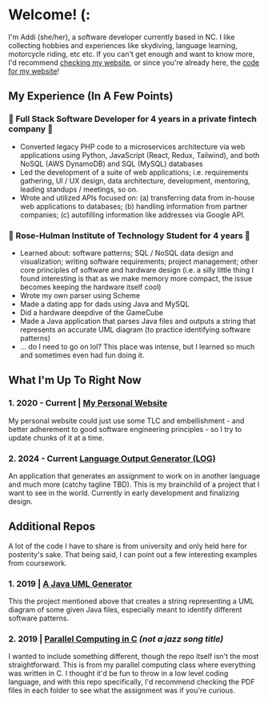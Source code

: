# Welcome! (:

I'm Addi (she/her), a software developer currently based in NC. I like collecting hobbies and experiences like skydiving, language learning, motorcycle riding, etc etc. If you can't get enough and want to know more, I'd recommend [checking my website](http://thecalmplexcoder.com), or since you're already here, the [code for my website](https://github.com/penryoa/Website)!


## My Experience (In A Few Points)
### 🌸 Full Stack Software Developer for 4 years in a private fintech company 🌸
- Converted legacy PHP code to a microservices architecture via web applications using Python, JavaScript (React, Redux, Tailwind), and both NoSQL (AWS DynamoDB) and SQL (MySQL) databases
- Led the development of a suite of web applications; i.e. requirements gathering, UI / UX design, data architecture, development, mentoring, leading standups / meetings, so on.
- Wrote and utilized APIs focused on: (a) transferring data from in-house web applications to databases; (b) handling information from partner companies; (c) autofilling information like addresses via Google API.

### 🌸 Rose-Hulman Institute of Technology Student for 4 years 🌸
- Learned about: software patterns; SQL / NoSQL data design and visualization; writing software requirements; project management; other core principles of software and hardware design (i.e. a silly little thing I found interesting is that as we make memory more compact, the issue becomes keeping the hardware itself cool)
- Wrote my own parser using Scheme
- Made a dating app for dads using Java and MySQL
- Did a hardware deepdive of the GameCube
- Made a Java application that parses Java files and outputs a string that represents an accurate UML diagram (to practice identifying software patterns)
- ... do I need to go on lol? This place was intense, but I learned so much and sometimes even had fun doing it.

## What I'm Up To Right Now

### 1. 2020 - Current | [My Personal Website](https://github.com/penryoa/Website)
My personal website could just use some TLC and embellishment - and better adherement to good software engineering principles - so I try to update chunks of it at a time.

### 2. 2024 - Current [Language Output Generator (LOG)](https://github.com/Language-Output-Generator)
An application that generates an assignment to work on in another language and much more (catchy tagline TBD). This is my brainchild of a project that I want to see in the world. Currently in early development and finalizing design.



## Additional Repos
A lot of the code I have to share is from university and only held here for posterity's sake. That being said, I can point out a few interesting examples from coursework.

### 1. 2019 | [A Java UML Generator](https://github.com/penryoa/rose-hulman_backup/tree/csse374-software_design)
This the project mentioned above that creates a string representing a UML diagram of some given Java files, especially meant to identify different software patterns.

### 2. 2019 | [Parallel Computing in C](https://github.com/penryoa/rose-hulman_backup/tree/csse335-parallel_computing) _(not a jazz song title)_
I wanted to include something different, though the repo itself isn't the most straightforward. This is from my parallel computing class where everything was written in C. I thought it'd be fun to throw in a low level coding language, and with this repo specifically, I'd recommend checking the PDF files in each folder to see what the assignment was if you're curious.
